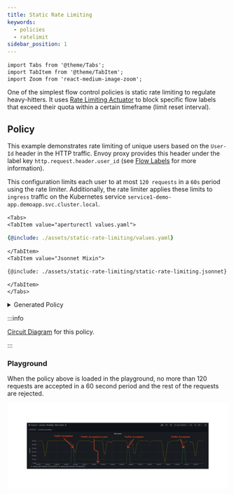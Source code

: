 ```yaml
---
title: Static Rate Limiting
keywords:
  - policies
  - ratelimit
sidebar_position: 1
---
```


```mdx-code-block
import Tabs from '@theme/Tabs';
import TabItem from '@theme/TabItem';
import Zoom from 'react-medium-image-zoom';
```

One of the simplest flow control policies is static rate limiting to regulate
heavy-hitters. It uses
[Rate Limiting Actuator](/concepts/flow-control/components/rate-limiter.md) to
block specific flow labels that exceed their quota within a certain timeframe
(limit reset interval).

## Policy

This example demonstrates rate limiting of unique users based on the `User-Id`
header in the HTTP traffic. Envoy proxy provides this header under the label key
`http.request.header.user_id` (see
[Flow Labels](/concepts/flow-control/flow-label.md) for more information).

This configuration limits each user to at most `120 requests` in a `60s` period
using the rate limiter. Additionally, the rate limiter applies these limits to
`ingress` traffic on the Kubernetes service
`service1-demo-app.demoapp.svc.cluster.local`.

```mdx-code-block
<Tabs>
<TabItem value="aperturectl values.yaml">
```

```yaml
{@include: ./assets/static-rate-limiting/values.yaml}
```

```mdx-code-block
</TabItem>
<TabItem value="Jsonnet Mixin">
```

```jsonnet
{@include: ./assets/static-rate-limiting/static-rate-limiting.jsonnet}
```

```mdx-code-block
</TabItem>
</Tabs>

```

<details><summary>Generated Policy</summary>
<p>

```yaml
{@include: ./assets/static-rate-limiting/static-rate-limiting.yaml}
```

</p>
</details>

:::info

[Circuit Diagram](./assets/static-rate-limiting/static-rate-limiting.mmd.svg)
for this policy.

:::

### Playground

When the policy above is loaded in the playground, no more than 120 requests are
accepted in a 60 second period and the rest of the requests are rejected.

<Zoom>

![Static Rate Limiting](./assets/static-rate-limiting/static-rate-limiting-02.png)

</Zoom>
